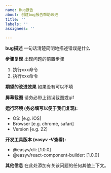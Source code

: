 ```yaml
---
name: Bug报告
about: 创建bug报告帮助改进
title: ''
labels: ''
assignees: ''

---
```


**bug描述**
一句话清楚简明地描述错误是什么

**步骤复现**
出现问题的前置步骤
1. 执行xxx命令
2. 执行xxx命令 

**期望的改进效果**
如果没有可以不填

**屏幕截图**
请务必带上错误截图或gif

**运行环境 (务必填写以便于我们复现):**
 - OS: [e.g. iOS]
 - Browser [e.g. chrome, safari]
 - Version [e.g. 22]

**开发工具版本 (easyv -V查看):**
 - @easyv/cli: [1.0.0]
 - @easyv/react-component-builder: [1.0.0]

**其他信息**
在此处添加有关该问题的任何其他上下文。
